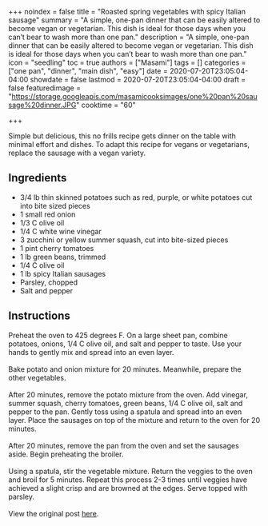 +++
noindex = false
title = "Roasted spring vegetables with spicy Italian sausage"
summary = "A simple, one-pan dinner that can be easily altered to become vegan or vegetarian. This dish is ideal for those days when you can&rsquo;t bear to wash more than one pan."
description = "A simple, one-pan dinner that can be easily altered to become vegan or vegetarian. This dish is ideal for those days when you can&rsquo;t bear to wash more than one pan."
icon = "seedling"
toc = true
authors = ["Masami"]
tags = []
categories = ["one pan", "dinner", "main dish", "easy"]
date = 2020-07-20T23:05:04-04:00
showdate = false
lastmod = 2020-07-20T23:05:04-04:00
draft = false
featuredimage = "https://storage.googleapis.com/masamicooksimages/one%20pan%20sausage%20dinner.JPG"
cooktime = "60"

+++

Simple but delicious, this no frills recipe gets dinner on the table with minimal effort and dishes. To adapt this recipe for vegans or vegetarians, replace the sausage with a vegan variety.

## Ingredients

- 3/4 lb thin skinned potatoes such as red, purple, or white potatoes cut into bite sized pieces
- 1 small red onion
- 1/3 C olive oil
- 1/4 C white wine vinegar
- 3 zucchini or yellow summer squash, cut into bite-sized pieces
- 1 pint cherry tomatoes
- 1 lb green beans, trimmed
- 1/4 C olive oil
- 1 lb spicy Italian sausages
- Parsley, chopped
- Salt and pepper

## Instructions

Preheat the oven to 425 degrees F. On a large sheet pan, combine potatoes, onions, 1/4 C olive oil, and salt and pepper to taste. Use your hands to gently mix and spread into an even layer.\
\
Bake potato and onion mixture for 20 minutes. Meanwhile, prepare the other vegetables.\
\
After 20 minutes, remove the potato mixture from the oven. Add vinegar, summer squash, cherry tomatoes, green beans, 1/4 C olive oil, salt and pepper to the pan. Gently toss using a spatula and spread into an even layer. Place the sausages on top of the mixture and return to the oven for 20 minutes.\
\
After 20 minutes, remove the pan from the oven and set the sausages aside. Begin preheating the broiler.\
\
Using a spatula, stir the vegetable mixture. Return the veggies to the oven and broil for 5 minutes. Repeat this process 2-3 times until veggies have achieved a slight crisp and are browned at the edges. Serve topped with parsley.\
\
View the original post [here](https://www.instagram.com/p/CAwboWOhre1/).

